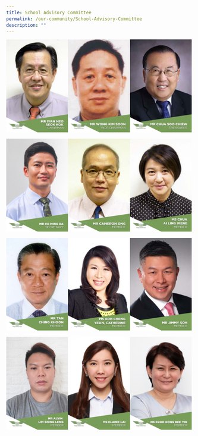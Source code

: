 ```yaml
---
title: School Advisory Committee
permalink: /our-community/School-Advisory-Committee
description: ""
---
```

<img src="/images/IVAN%20NEO%20CHAIRMAN.jpeg" 
     style="width:33%;float:left"><img src="/images/WONG%20KIM%20SOON%20VICE%20CHAIR.jpeg" 
     style="width:33%;float:left"><img src="/images/CHUA%20SOO%20CHIEW%20TREASURER.jpeg" 
     style="width:33%">
		 
<img src="/images/mr%20ho%20ming%20da%20secretary.jpeg" 
     style="width:33%;float:left"><img src="/images/CAMERON%20ONG.jpeg" 
     style="width:33%;float:left"><img src="/images/CHUA%20AI%20LING.jpeg" 
     style="width:33%">
		 
<img src="/images/MR%20TAN%20CHING%20KHOON.jpeg" 
     style="width:33%;float:left"><img src="/images/KOH%20CHENG%20YEAN.jpeg" 
     style="width:33%;float:left"><img src="/images/JIMMY.jpeg" 
     style="width:33%">
		 
<img src="/images/alvin.jpeg" 
     style="width:33%;float:left"><img src="/images/elaine.jpeg" 
     style="width:33%;float:left"><img src="/images/elsie.jpeg" 
     style="width:33%">
		 
